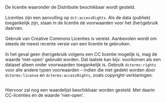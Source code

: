 De licentie waaronder de Distributie beschikbaar wordt gesteld.
<br/>
<br/>
Licenties zijn een aanvulling op <code>dct:accessRights</code>. Als de data (publiek) toegankelijk zijn, staan in de licentie de voorwaarden voor het (her)gebruik daarvan.
<br/>
<br/>
Gebruik van Creative Commons Licenties is vereist. Aanbevolen wordt om steeds de meest recente versie van een licentie te gebruiken.
<br/>
<br/>
In het geval geen (her)gebruik volgens een CC licentie mogelijk is, mag de waarde ‘niet-open' gebruikt worden. Dat laatste kan bijv. voorkomen als een dataset alleen onder voorwaarden toegankelijk is.
Gebruik <code>dcterms:rights </code>voor alle andere typen voorwaarden – indien die niet gedekt worden door <code>dcterms:license</code> en <code>dcterms:accessRights</code>, zoals copyright-verklaringen.
<br/>
<br/>
<aside class='note'><p class='space-after' id='accessURL-1'>Hiervoor zal nog een waardelijst beschikbaar worden gesteld. Met daarin CC-licenties en de waarde 'niet-open'.<aside>
